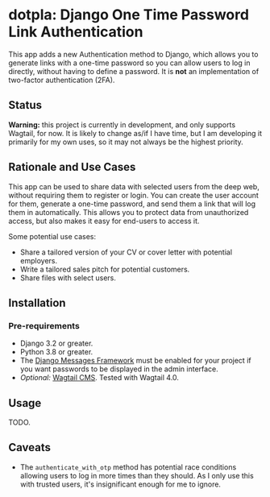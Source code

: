 # dotpla: Django One Time Password Link Authentication

This app adds a new Authentication method to Django, which allows you to generate links with a one-time password so you can allow users to log in directly, without having to define a password. It is **not** an implementation of two-factor authentication (2FA).

## Status

**Warning:** this project is currently in development, and only supports Wagtail, for now. It is likely to change as/if I have time, but I am developing it primarily for my own uses, so it may not always be the highest priority.

## Rationale and Use Cases

This app can be used to share data with selected users from the deep web, without requiring them to register or login. You can create the user account for them, generate a one-time password, and send them a link that will log them in automatically. This allows you to protect data from unauthorized access, but also makes it easy for end-users to access it.

Some potential use cases:

- Share a tailored version of your CV or cover letter with potential employers.
- Write a tailored sales pitch for potential customers.
- Share files with select users.

## Installation

### Pre-requirements

- Django 3.2 or greater.
- Python 3.8 or greater.
- The [Django Messages Framework](https://docs.djangoproject.com/en/dev/ref/contrib/messages/) must be enabled for your project if you want passwords to be displayed in the admin interface.
- *Optional:* [Wagtail CMS](https://wagtail.org/). Tested with Wagtail 4.0.

## Usage

TODO.

## Caveats

- The `authenticate_with_otp` method has potential race conditions allowing users to log in more times than they should. As I only use this with trusted users, it's insignificant enough for me to ignore.
